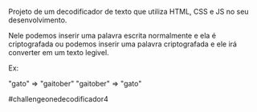 Projeto de um decodificador de texto que utiliza HTML, CSS e JS no seu desenvolvimento.

Nele podemos inserir uma palavra escrita normalmente e ela é criptografada ou podemos inserir uma palavra criptografada e ele irá converter em um texto legivel.


Ex:

"gato" => "gaitober"
"gaitober" => "gato"


#challengeonedecodificador4